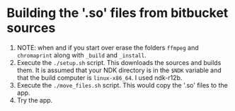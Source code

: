 # Building the '.so' files from bitbucket sources

1.  NOTE: when and if you start over erase the folders `ffmpeg` and `chromaprint` along with `_build` and `_install`.
2.  Execute the `./setup.sh` script. This downloads the sources and builds them. It is assumed that your NDK directory is in the `$NDK` variable and that the build computer is `linux-x86_64`. I used ndk-r12b.
3.  Execute the `./move_files.sh` script. This would copy the '.so' files to the app.
4.  Try the app.
